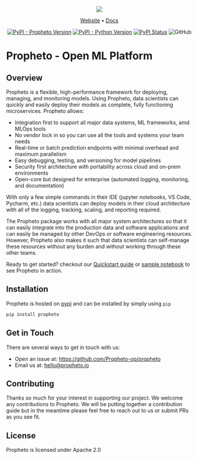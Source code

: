 <div align="center">

<img src="https://docs.getpropheto.com/logo-light.svg">

<p align="center">
  <a href="https://getpropheto.com/">Website</a> •
  <a href="https://docs.getpropheto.com/">Docs</a>
</p>

[![PyPI - Propheto Version](https://img.shields.io/pypi/v/zenml.svg?label=pip&logo=PyPI&logoColor=white)](https://pypi.org/project/propheto/)
[![PyPI - Python Version](https://img.shields.io/pypi/pyversions/propheto)](https://pypi.org/project/propheto/)
[![PyPI Status](https://pepy.tech/badge/propheto)](https://pepy.tech/project/propheto)
![GitHub](https://img.shields.io/github/license/propheto-io/propheto)

</div>


# Propheto - Open ML Platform 

## Overview

Propheto is a flexible, high-performance framework for deploying, managing, and monitoring models. Using Propheto, data scientists can quickly and easily deploy their models as complete, fully functioning microservices. Propheto allows:

- Integration first to support all major data systems, ML frameworks, amd MLOps tools
- No vendor lock in so you can use all the tools and systems your team needs
- Real-time or batch prediction endpoints with minimal overhead and maximum parallelism
- Easy debugging, testing, and versioning for model pipelines
- Security first architecture with portability across cloud and on-prem environments
- Open-core but designed for enterprise (automated logging, monitoring, and documentation)

With only a few simple commands in their IDE (jupyter notebooks, VS Code, Pycharm, etc.) data scientists can deploy models in their cloud architecture with all of the logging, tracking, scaling, and reporting required.

The Propheto package works with all major system architectures so that it can easily integrate into the production data and software applications and can easily be managed by other DevOps or software engineering resources. However, Propheto also makes it such that data scientists can self-manage these resources without any burden and without working through these other teams.

Ready to get started? checkout our [Quickstart guide](https://docs.getpropheto.com/quickstart/) or [sample notebook](https://github.com/Propheto-io/propheto/blob/main/docs/Propheto%20Iris%20Classification.ipynb) to see Propheto in action.


## Installation
Propheto is hosted on [pypi](https://pypi.org/project/propheto/) and can be installed by simply using `pip`

```sh
pip install propheto
```

## Get in Touch
There are several ways to get in touch with us:

* Open an issue at: https://github.com/Propheto-op/propheto 
* Email us at: hello@propheto.io

## Contributing
Thanks so much for your interest in supporting our project. We welcome any contributions to Propheto. We will be putting together a contribution guide but in the meantime please feel free to reach out to us or submit PRs as you see fit.

## License
Propheto is licensed under Apache 2.0